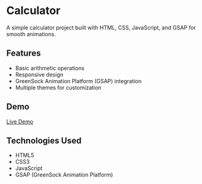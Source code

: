 # Calculator

A simple calculator project built with HTML, CSS, JavaScript, and GSAP for smooth animations.

## Features

- Basic arithmetic operations
- Responsive design
- GreenSock Animation Platform (GSAP) integration
- Multiple themes for customization

## Demo

[Live Demo](https://romazinkevich.github.io/Calculator-App/)

## Technologies Used

- HTML5
- CSS3
- JavaScript
- GSAP (GreenSock Animation Platform)
